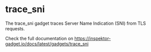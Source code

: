 # trace_sni

The trace_sni gadget traces Server Name Indication (SNI) from TLS requests.

Check the full documentation on https://inspektor-gadget.io/docs/latest/gadgets/trace_sni
